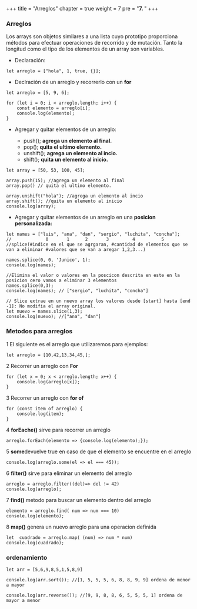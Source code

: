   +++
title = "Arreglos"
chapter = true
weight = 7
pre = "<b>7. </b>"
+++
### Arreglos
Los arrays son objetos similares a una lista cuyo prototipo proporciona métodos para efectuar operaciones de recorrido y de mutación. Tanto la longitud como el tipo de los elementos de un array son variables.

- Declaración:
~~~
let arreglo = ["hola", 1, true, {}];
~~~
- Declración de un arreglo y recorrerlo con un **for**
~~~
let arreglo = [5, 9, 6];

for (let i = 0; i < arreglo.length; i++) {
    const elemento = arreglo[i];
    console.log(elemento);
}
~~~
- Agregar y quitar elementos de un arreglo:

   - push(); **agrega un elemento al final.**
   - pop(); **quita el ultimo elemento.**
   - unshift(); **agrega un elemento al incio.**
   - shift(); **quita un elemento al inicio.**

~~~
let array = [50, 53, 100, 45];

array.push(15); //agrega un elemento al final
array.pop() // quita el ultimo elemento.

array.unshift("hola"); //agrega un elemento al incio
array.shift(); //quita un elemento al inicio
console.log(array);
~~~
- Agregar y quitar elementos de un arreglo en una **posicion personalizada:**

~~~
let names = ["luis", "ana", "dan", "sergio", "luchita", "concha"];
//             0       1      2       3         4          5
//splice(#indice en el que se agrgaran, #cantidad de elementos que se van a eliminar #valores que se van a aregar 1,2,3...)

names.splice(0, 0, 'Junico', 1);
console.log(names);

//Elimina el valor o valores en la poscicon descrita en este en la posicion cero vamos a eliminar 3 elementos
names.splice(0,3);
console.log(names); // ["sergio", "luchita", "concha"]

// Slice extrae en un nuevo array los valores desde [start] hasta [end -1]: No modifia el array original.
let nuevo = names.slice(1,3);
console.log(nuevo); //["ana", "dan"]
~~~
### Metodos para arreglos

1 El siguiente es el arreglo que utilizaremos para ejemplos:
~~~
let arreglo = [10,42,13,34,45,];
~~~
2 Recorrer un arreglo con **For**
~~~
for (let x = 0; x < arreglo.length; x++) {
    console.log(arreglo[x]);
}
~~~
3 Recorrer un arreglo con **for of**
~~~
for (const item of arreglo) {
    console.log(item);
}
~~~
4 **forEache()** sirve para recorrer un arreglo
~~~
arreglo.forEach(elemento => {console.log(elemento);});
~~~
5 **some**devuelve true en caso de que el elemento se encuentre en el arreglo
~~~
console.log(arreglo.some(el => el === 45));
~~~
6 **filter()** sirve para eliminar un elemento del arreglo
~~~
arreglo = arreglo.filter((del)=> del != 42)
console.log(arreglo);
~~~
7 **find()** metodo para buscar un elemento dentro del arreglo
~~~
elemento = arreglo.find( num => num === 10)
console.log(elemento);
~~~
8 **map()** genera un nuevo arreglo para una operacion definida
~~~
let  cuadrado = arreglo.map( (num) => num * num)
console.log(cuadrado);
~~~
### ordenamiento

~~~
let arr = [5,6,9,8,5,1,5,8,9]

console.log(arr.sort()); //[1, 5, 5, 5, 6, 8, 8, 9, 9] ordena de menor a mayor

console.log(arr.reverse()); //[9, 9, 8, 8, 6, 5, 5, 5, 1] ordena de mayor a menor
~~~